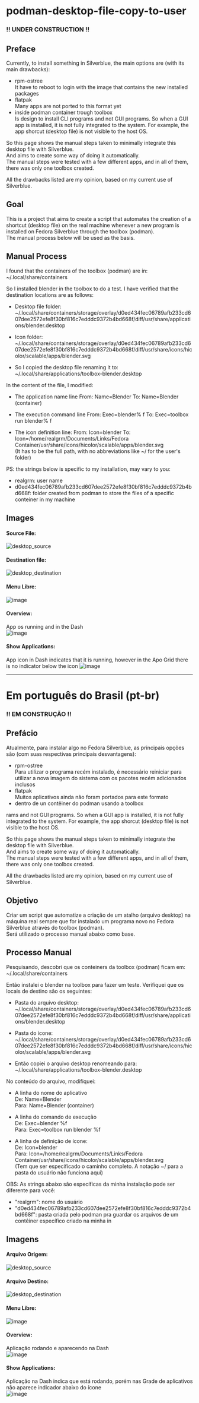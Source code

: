 # podman-desktop-file-copy-to-user

### !! UNDER CONSTRUCTION !!

## Preface

Currently, to install something in Silverblue, the main options are (with its main drawbacks):
- rpm-ostree  
It have to reboot to login with the image that contains the new installed packages
- flatpak  
Many apps are not ported to this format yet
- inside podman container trough toolbox  
Is design to install CLI programs and not GUI programs. So when a GUI app is installed, it is not fully integrated to the system. For example, the app shorcut (desktop file) is not visible to the host OS.

So this page shows the manual steps taken to minimally integrate this desktop file with Silverblue.  
And aims to create some way of doing it automatically.  
The manual steps were tested with a few different apps, and in all of them, there was only one toolbox created.

All the drawbacks listed are my opinion, based on my current use of Silverblue. 

## Goal
This is a project that aims to create a script that automates the creation of a shortcut (desktop file) on the real machine whenever a new program is installed on Fedora Silverblue through the toolbox (podman).  
The manual process below will be used as the basis.

## Manual Process
I found that the containers of the toolbox (podman) are in:  
~/.local/share/containers


So I installed blender in the toolbox to do a test.  I have verified that the destination locations are as follows:

- Desktop file folder:  
~/.local/share/containers/storage/overlay/d0ed434fec06789afb233cd607dee2572efe8f30bf816c7edddc9372b4bd668f/diff/usr/share/applications/blender.desktop

- Icon folder:  
~/.local/share/containers/storage/overlay/d0ed434fec06789afb233cd607dee2572efe8f30bf816c7edddc9372b4bd668f/diff/usr/share/icons/hicolor/scalable/apps/blender.svg

- So I copied the desktop file renaming it to:  
~/.local/share/applications/toolbox-blender.desktop

In the content of the file, I modified:

- The application name line
From: Name=Blender
To: Name=Blender (container)

- The execution command line
From: Exec=blender% f
To: Exec=toolbox run blender% f

- The icon definition line:
From: Icon=blender
To: Icon=/home/realgrm/Documents/Links/Fedora Container/usr/share/icons/hicolor/scalable/apps/blender.svg  
(It has to be the full path, with no abbreviations like ~/ for the user's folder) 


PS: the strings below is specific to my installation, may vary to you:
- realgrm: user name
- d0ed434fec06789afb233cd607dee2572efe8f30bf816c7edddc9372b4bd668f: folder created from podman to store the files of  a specific conteiner in my machine

 ## Images

#### Source File:
![desktop_source](https://user-images.githubusercontent.com/23300290/98545368-252a1e00-2274-11eb-8380-f3c894af5df0.png)

#### Destination file:
![desktop_destination](https://user-images.githubusercontent.com/23300290/98545365-24918780-2274-11eb-8053-0851b496abdc.png)

#### Menu Libre:
![image](https://user-images.githubusercontent.com/23300290/98615903-6f45ea80-22da-11eb-84a4-cd5f2c7e72cd.png)

#### Overview:
App os running and in the Dash   
![image](https://user-images.githubusercontent.com/23300290/98615310-0ca01f00-22d9-11eb-853a-f9b45b307b42.png)

#### Show Applications:
App icon in Dash indicates that it is running, however in the Apo Grid there is no indicator below the icon
![image](https://user-images.githubusercontent.com/23300290/98615618-d616d400-22d9-11eb-8fce-3e3d3c09ffaa.png)

__________________________________  

# Em português do Brasil (pt-br)

### !! EM CONSTRUÇÃO !!

## Prefácio

Atualmente, para instalar algo no Fedora Silverblue, as principais opções são (com suas respectivas principais desvantagens):
- rpm-ostree  
Para utilizar o programa recém instalado, é necessário reiniciar para utilizar a nova imagem do sistema com os pacotes recém adicionados inclusos
- flatpak  
Muitos aplicativos ainda não foram portados para este formato
- dentro de un contêiner do podman usando a toolbox  

rams and not GUI programs. So when a GUI app is installed, it is not fully integrated to the system. For example, the app shorcut (desktop file) is not visible to the host OS.

So this page shows the manual steps taken to minimally integrate the desktop file with Silverblue.  
And aims to create some way of doing it automatically.  
The manual steps were tested with a few different apps, and in all of them, there was only one toolbox created.

All the drawbacks listed are my opinion, based on my current use of Silverblue. 

## Objetivo
Criar um script que automatize a criação de um atalho (arquivo desktop) na máquina real sempre que for instalado um programa novo no Fedora Silverblue através do toolbox (podman).  
Será utilizado o processo manual abaixo como base.


## Processo Manual
Pesquisando, descobri que os conteiners da toolbox (podman) ficam em:  
~/.local/share/containers

Então instalei o blender na toolbox para fazer um teste. Verifiquei que os locais de destino são os seguintes:

- Pasta do arquivo desktop:  
~/.local/share/containers/storage/overlay/d0ed434fec06789afb233cd607dee2572efe8f30bf816c7edddc9372b4bd668f/diff/usr/share/applications/blender.desktop

- Pasta do ícone:  
~/.local/share/containers/storage/overlay/d0ed434fec06789afb233cd607dee2572efe8f30bf816c7edddc9372b4bd668f/diff/usr/share/icons/hicolor/scalable/apps/blender.svg

- Então copiei o arquivo desktop renomeando para:  
~/.local/share/applications/toolbox-blender.desktop

No conteúdo do arquivo, modifiquei: 

- A linha do nome do aplicativo  
De: Name=Blender  
Para: Name=Blender (container)

- A linha do comando de execução  
De: Exec=blender %f  
Para: Exec=toolbox run blender %f  

- A linha de definição de ícone:  
De: Icon=blender  
Para: Icon=/home/realgrm/Documents/Links/Fedora Container/usr/share/icons/hicolor/scalable/apps/blender.svg  
(Tem que ser especificado o caminho completo. A notação ~/ para a pasta do usuário não funciona aqui)


OBS: As strings abaixo são específicas da minha instalação pode ser diferente para você: 
- "realgrm": nome do usuário
- "d0ed434fec06789afb233cd607dee2572efe8f30bf816c7edddc9372b4bd668f": pasta criada pelo podman pra guardar os arquivos de um contêiner específico criado na minha in

## Imagens

#### Arquivo Origem:
![desktop_source](https://user-images.githubusercontent.com/23300290/98545368-252a1e00-2274-11eb-8380-f3c894af5df0.png)

#### Arquivo Destino:
![desktop_destination](https://user-images.githubusercontent.com/23300290/98545365-24918780-2274-11eb-8053-0851b496abdc.png)

#### Menu Libre:
![image](https://user-images.githubusercontent.com/23300290/98615903-6f45ea80-22da-11eb-84a4-cd5f2c7e72cd.png)

#### Overview:
Aplicação rodando e aparecendo na Dash   
![image](https://user-images.githubusercontent.com/23300290/98615310-0ca01f00-22d9-11eb-853a-f9b45b307b42.png)

#### Show Applications:
Aplicação na Dash indica que está rodando, porém nas Grade de aplicativos não aparece indicador abaixo do ícone  
![image](https://user-images.githubusercontent.com/23300290/98615618-d616d400-22d9-11eb-8fce-3e3d3c09ffaa.png)
